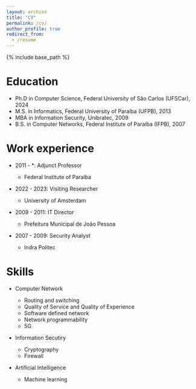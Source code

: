 ```yaml
---
layout: archive
title: "CV"
permalink: /cv/
author_profile: true
redirect_from:
  - /resume
---
```


{% include base_path %}

Education
======
* Ph.D in Computer Science, Federal University of São Carlos (UFSCar), 2024
* M.S. in Informatics, Federal University of Paraíba (UFPB), 2013
* MBA  in Information Security, Unibratec, 2009
* B.S. in Computer Networks, Federal Institute of Paraíba (IFPB), 2007

Work experience
======
* 2011 - *: Adjunct Professor
  * Federal Institute of Paraíba

* 2022 - 2023: Visiting Researcher
  * University of Amsterdam

* 2009 - 2011: IT Director
  * Prefeitura Municipal de João Pessoa

* 2007 - 2009: Security Analyst
  * Indra Politec
  
Skills
======
* Computer Network
  * Routing and switching
  * Quality of Service and Quality of Experience
  * Software defined network
  * Network programmability
  * 5G

* Information Secutiry
  * Cryptography
  * Firewall

* Artificial Intelligence
  * Machine learning